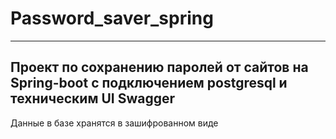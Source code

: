 # Password_saver_spring
---
Проект по сохранению паролей от сайтов на Spring-boot с подключением postgresql и техническим UI Swagger
---
Данные в базе хранятся в зашифрованном виде
